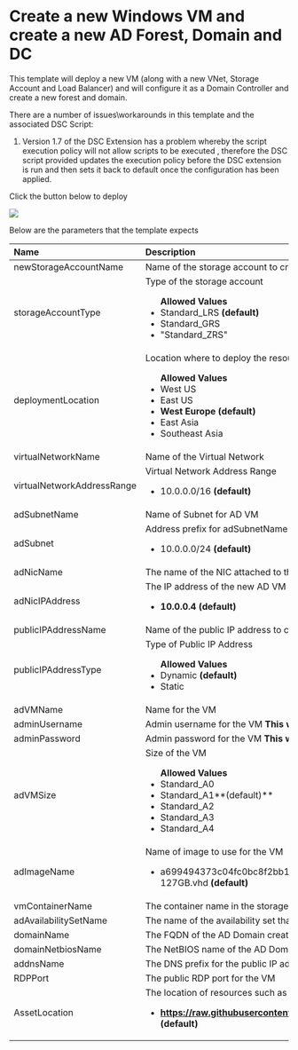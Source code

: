 # Create a new Windows VM and create a new AD Forest, Domain and DC

This template will deploy a new VM (along with a new VNet, Storage Account and Load Balancer) and will configure it as a Domain Controller and create a new forest and domain.

There are a number of issues\workarounds in this template and the associated DSC Script:

1. Version 1.7 of the DSC Extension has a problem whereby the script execution policy will not allow scripts to be executed , therefore the DSC script provided updates the execution policy before the DSC extension is run and then sets it back to default once the configuration has been applied.

Click the button below to deploy

<a href="https://azuredeploy.net" target="_blank">
    <img src="http://azuredeploy.net/deploybutton.png"/>
</a>

Below are the parameters that the template expects

| Name   | Description    |
|:--- |:---|
| newStorageAccountName    | Name of the storage account to create    |
| storageAccountType      | Type of the storage account <br> <ul>**Allowed Values**<li>Standard_LRS **(default)**</li><li>Standard_GRS</li><li>"Standard_ZRS"</li></ul> |
| deploymentLocation  | Location where to deploy the resource <br><ul>**Allowed Values**<li>West US</li><li>East US</li><li>**West Europe (default)**</li><li>East Asia</li><li>Southeast Asia</li>|
| virtualNetworkName | Name of the Virtual Network |
| virtualNetworkAddressRange | Virtual Network Address Range <br> <ul><li>10.0.0.0/16 **(default)**</li></ul> |
| adSubnetName | Name of Subnet for AD VM  |
| adSubnet | Address prefix for adSubnetName <br> <ul><li>10.0.0.0/24 **(default)**</li></ul> |
| adNicName | The name of the NIC attached to the new VM |
| adNicIPAddress | The IP address of the new AD VM  <br> <ul><li>**10.0.0.4 (default)**</li></ul> |
| publicIPAddressName | Name of the public IP address to create |
| publicIPAddressType | Type of Public IP Address <br> <ul>**Allowed Values**<li>Dynamic **(default)**</li><li>Static</li></ul>|
| adVMName | Name for the VM |
| adminUsername | Admin username for the VM **This will also be used as the domain admin user name**|
| adminPassword | Admin password for the VM **This will also be used as the domain admin password and the SafeMode password** |
| adVMSize | Size of the VM <br> <ul>**Allowed Values**<li>Standard_A0 </li><li>Standard_A1**(default)**</li><li>Standard_A2</li><li>Standard_A3</li><li>Standard_A4</li></ul>|
| adImageName | Name of image to use for the VM <br> <ul><li>a699494373c04fc0bc8f2bb1389d6106__Windows-Server-2012-Datacenter-201502.01-en.us-127GB.vhd **(default)**</li></ul>|
| vmContainerName | The container name in the storage account where VM disks are stored|
| adAvailabilitySetName | The name of the availability set that the AD VM is created in|
| domainName | The FQDN of the AD Domain created |
| domainNetbiosName | The NetBIOS name of the AD Domain created |
| addnsName | The DNS prefix for the public IP address used by the Load Balancer |
| RDPPort | The public RDP port for the VM |
|AssetLocation | The location of resources such as templates and DSC modules that the script is dependent <br> <ul><li> **https://raw.githubusercontent.com/azurermtemplates/azurermtemplates/master/activedirectorynewdomain (default)**</li></ul> |


